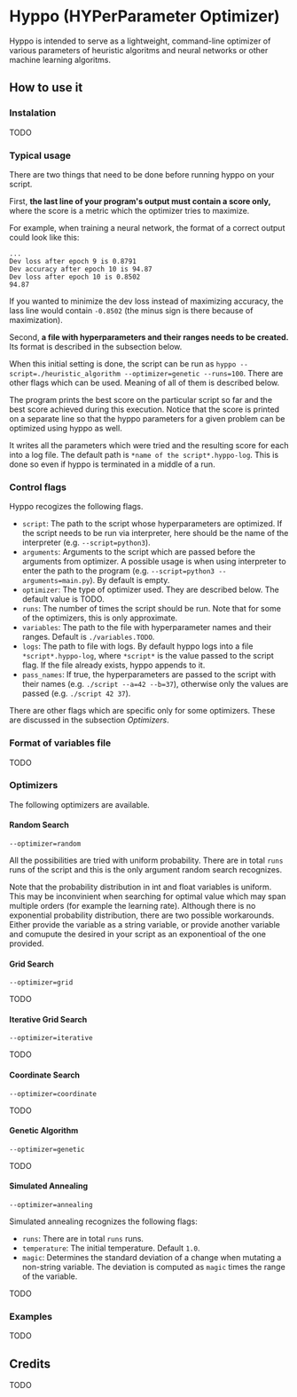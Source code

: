 # Hyppo (HYPerParameter Optimizer)

Hyppo is intended to serve as a lightweight, command-line optimizer of various parameters of heuristic algoritms and neural networks or other machine learning algoritms.

## How to use it

### Instalation

TODO

### Typical usage

There are two things that need to be done before running hyppo on your script.

First, **the last line of your program's output must contain a score only,** where the score is a metric which the optimizer tries to maximize.

For example, when training a neural network, the format of a correct output could look like this:

```
...
Dev loss after epoch 9 is 0.8791
Dev accuracy after epoch 10 is 94.87
Dev loss after epoch 10 is 0.8502
94.87
```

If you wanted to minimize the dev loss instead of maximizing accuracy,
the lass line would contain `-0.8502` (the minus sign is there because of maximization).

Second, **a file with hyperparameters and their ranges needs to be created.**
Its format is described in the subsection below.

When this initial setting is done, the script can be run as `hyppo --script=./heuristic_algorithm --optimizer=genetic --runs=100`. There are other flags which can be used. Meaning of all of them is described below.

The program prints the best score on the particular script so far and the best score achieved during this execution. Notice that the score is printed on a separate line so that the hyppo parameters for a given problem can be optimized using hyppo as well.

It writes all the parameters which were tried and the resulting score for each into a log file. The default path is `*name of the script*.hyppo-log`. This is done so even if hyppo is terminated in a middle of a run.

### Control flags

Hyppo recogizes the following flags.

- `script`: The path to the script whose hyperparameters are optimized. If the script needs to be run via interpreter, here should be the name of the interpreter (e.g. `--script=python3`).
- `arguments`: Arguments to the script which are passed before the arguments from optimizer. A possible usage is when using interpreter to enter the path to the program (e.g. `--script=python3 --arguments=main.py`). By default is empty.
- `optimizer`: The type of optimizer used. They are described below. The default value is TODO.
- `runs`: The number of times the script should be run. Note that for some of the optimizers, this is only approximate.
- `variables`: The path to the file with hyperparameter names and their ranges. Default is `./variables.TODO`.
- `logs`: The path to file with logs. By default hyppo logs into a file `*script*.hyppo-log`, where `*script*` is the value passed to the script flag. If the file already exists, hyppo appends to it.
- `pass_names`: If true, the hyperparameters are passed to the script with their names (e.g. `./script --a=42 --b=37`), otherwise only the values are passed (e.g. `./script 42 37`).

There are other flags which are specific only for some optimizers. These are discussed in the subsection *Optimizers*.

### Format of variables file

TODO

### Optimizers

The following optimizers are available.

#### Random Search
`--optimizer=random`

All the possibilities are tried with uniform probability. There are in total `runs` runs of the script and this is the only argument random search recognizes.

Note that the probability distribution in int and float variables is uniform. This may be inconvinient when searching for optimal value which may span multiple orders (for example the learning rate). Although there is no exponential probability distribution, there are two possible workarounds. Either provide the variable as a string variable, or provide another variable and comupute the desired in your script as an exponentioal of the one provided.

#### Grid Search
`--optimizer=grid`

TODO

#### Iterative Grid Search
`--optimizer=iterative`

TODO

#### Coordinate Search
`--optimizer=coordinate`

TODO

#### Genetic Algorithm
`--optimizer=genetic`

TODO

#### Simulated Annealing
`--optimizer=annealing`

Simulated annealing recognizes the following flags:

- `runs`: There are in total `runs` runs.
- `temperature`: The initial temperature. Default `1.0`.
- `magic`: Determines the standard deviation of a change when mutating a non-string variable. The deviation is computed as `magic` times the range of the variable.

TODO

### Examples

TODO

## Credits

TODO
